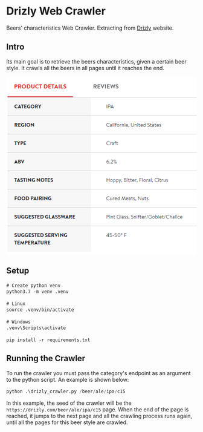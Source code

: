 # Drizly Web Crawler

Beers' characteristics Web Crawler. Extracting from [Drizly](https://drizly.com/) website.

## Intro
Its main goal is to retrieve the beers characteristics, given a certain beer style. It crawls all the beers in all pages until it reaches the end.

<img src='./assets/beerchars.png'>

## Setup
```
# Create python venv
python3.7 -m venv .venv

# Linux
source .venv/bin/activate

# Windows
.venv\Scripts\activate

pip install -r requirements.txt
```

## Running the Crawler

To run the crawler you must pass the category's endpoint as an argument to the python script. An example is shown below:

```python
python .\drizly_crawler.py /beer/ale/ipa/c15
```

In this example, the seed of the crawler will be the `https://drizly.com/beer/ale/ipa/c15` page. When the end of the page is reached, it jumps to the next page and all the crawling process runs again, until all the pages for this beer style are crawled.